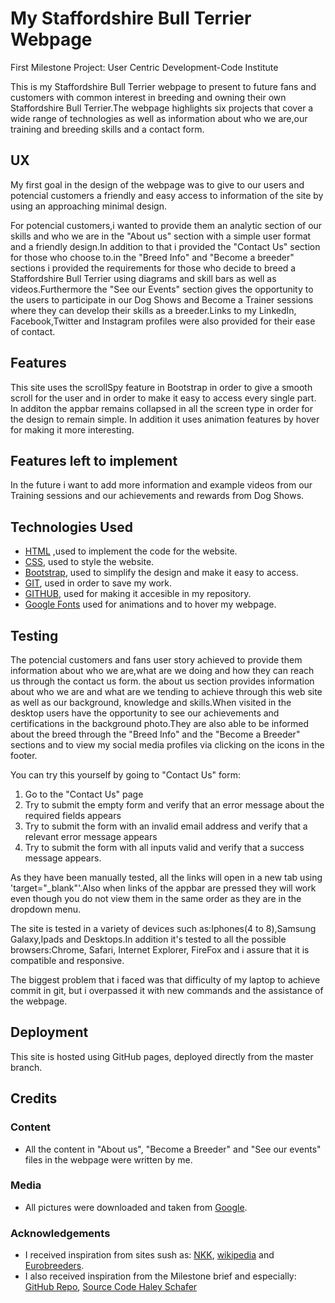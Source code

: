 # My Staffordshire Bull Terrier Webpage

First Milestone Project: User Centric Development-Code Institute

This is my Staffordshire Bull Terrier webpage to present to future fans and customers with common interest in breeding and owning their own Staffordshire Bull Terrier.The webpage highlights six projects that cover a wide range of technologies as well as information about who we are,our training and breeding skills and a contact form.

## UX

My first goal in the design of the webpage was to give to our users and potencial customers a friendly and easy access to information of the site by using an approaching minimal design.

For potencial customers,i wanted to provide them an analytic section of our skills and who we are in the "About us" section with a simple user format and a friendly design.In addition to that i provided the "Contact Us" section for those who choose to.in the "Breed Info" and "Become a breeder" sections i provided the requirements for those who decide to breed a Staffordshire Bull Terrier using diagrams and skill bars as well as videos.Furthermore the "See our Events" section gives the opportunity to the users to participate in our Dog Shows and Become a Trainer sessions where they can develop their skills as a breeder.Links to my LinkedIn, Facebook,Twitter and Instagram profiles were also provided for their ease of contact.

## Features

This site uses the scrollSpy feature in Bootstrap in order to give a smooth scroll for the user and in order to make it easy to access every single part. In additon the appbar remains collapsed in all the screen type in order for the design to remain simple. In addition it uses animation features by hover for making it more interesting.

## Features left to implement

In the future i want to add more information and example videos from our Training sessions and our achievements and rewards from Dog Shows.

## Technologies Used

- [HTML](https://no.wikipedia.org/wiki/HTML) ,used to implement the code for the website.
- [CSS](https://no.wikipedia.org/wiki/Cascading_Style_Sheets), used to style the website.
- [Bootstrap](https://no.wikipedia.org/wiki/Bootstrapping), used to simplify the design and make it easy to access.
- [GIT](https://no.wikipedia.org/wiki/Git), used in order to save my work.
- [GITHUB](https://en.wikipedia.org/wiki/GitHub), used for making it accesible in my repository.
- [Google Fonts](https://en.wikipedia.org/wiki/Google_Fonts) used for animations and to hover my webpage.

## Testing

The potencial customers and fans user story achieved to provide them information about who we are,what are we doing and how they can reach us through the contact us form. the about us section provides information about who we are and what are we tending to achieve through this web site as well as our background, knowledge and skills.When visited in the desktop users have the opportunity to see our achievements and certifications in the background photo.They are also able to be informed about the breed through the "Breed Info" and the "Become a Breeder" sections and to view my social media profiles via clicking on the icons in the footer. 

You can try this yourself by going to "Contact Us" form:
1. Go to the "Contact Us" page
1. Try to submit the empty form and verify that an error message about the required fields appears
1. Try to submit the form with an invalid email address and verify that a relevant error message appears
1. Try to submit the form with all inputs valid and verify that a success message appears.

As they have been manually tested, all the links will open in a new tab using 'target="_blank"'.Also when links of the appbar are pressed they will work even though you do not view them in the same order as they are in the dropdown menu.

The site is tested in a variety of devices such as:Iphones(4 to 8),Samsung Galaxy,Ipads and Desktops.In addition it's tested to all the possible browsers:Chrome, Safari, Internet Explorer, FireFox and i assure that it is compatible and responsive.

The biggest problem that i faced was that difficulty of my laptop to achieve commit in git, but i overpassed it with new commands and the assistance of the webpage.

## Deployment

This site is hosted using GitHub pages, deployed directly from the master branch.








## Credits

### Content

- All the content in "About us", "Become a Breeder" and "See our events" files  in the webpage were written by me.

### Media

- All pictures were downloaded and taken from [Google](https://en.wikipedia.org/wiki/Google_Images).

### Acknowledgements

- I received inspiration from sites sush as: [NKK](https://www.nkk.no/), [wikipedia](https://no.wikipedia.org/wiki/Staffordshire_bull_terrier) and [Eurobreeders](https://www.eurobreeder.com/).
- I also received inspiration from the Milestone brief and especially: [GitHub Repo](https://github.com/Code-Institute-Solutions/readme-template), [Source Code Haley Schafer](https://github.com/Code-Institute-Solutions/StudentExampleProjectGradeFive)





